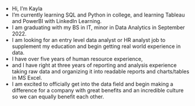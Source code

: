 - Hi, I’m Kayla
- I’m currently learning SQL and Python in college, and learning Tableau and PowerBI with LinkedIn Learning.
- I am graduating with my BS in IT, minor in Data Analytics in September 2022. 
- I am looking for an entry level data analyst or HR analyst job to supplement my education and begin getting real world experience in data. 
- I have over five years of human resource experience, 
- and I have right at three years of reporting and analysis experience taking raw data and organizing it into readable reports and charts/tables in MS Excel. 
- I am excited to officially get into the data field and begin making a difference for a company with great benefits and an incredible culture so we can equally benefit each other.


<!---
Ksosebee/Ksosebee is a ✨ special ✨ repository because its `README.md` (this file) appears on your GitHub profile.
You can click the Preview link to take a look at your changes.
--->
